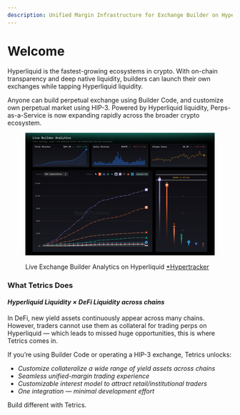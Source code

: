 ```yaml
---
description: Unified Margin Infrastructure for Exchange Builder on Hyperliquid
---
```


# Welcome

Hyperliquid is the fastest-growing ecosystems in crypto. With on-chain transparency and deep native liquidity, builders can launch their own exchanges while tapping Hyperliquid liquidity.

Anyone can build perpetual exchange using Builder Code, and customize own perpetual market using HIP-3. Powered by Hyperliquid liquidity, Perps-as-a-Service is now expanding rapidly across the broader crypto ecosystem.

<figure><img src=".gitbook/assets/スクリーンショット 2025-10-15 午後4.35.02.png" alt=""><figcaption><p>Live Exchange Builder Analytics on Hyperliquid <a href="https://app.coinmarketman.com/hypertracker/builders">*Hypertracker</a></p></figcaption></figure>

### What Tetrics Does

#### _**Hyperliquid Liquidity × DeFi  Liquidity across chains**_

In DeFi, new yield assets continuously appear across many chains. However, traders cannot use them as collateral for trading perps on Hyperliquid — which leads to missed huge opportunities, this is where Tetrics comes in.

If you’re using Builder Code or operating a HIP-3 exchange, Tetrics unlocks:

* _Customize collateralize a wide range of yield assets across chains_
* _Seamless unified-margin trading experience_
* _Customizable interest model to attract retail/institutional traders_
* _One integration — minimal development effort_

Build different with Tetrics.
